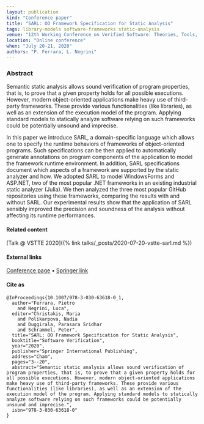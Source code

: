 ```yaml
---
layout: publication
kind: "Conference paper"
title: "SARL: OO Framework Specification for Static Analysis"
tags: library-models software-frameworks static-analysis
venue: "12th Working Conference on Verified Software: Theories, Tools, and Experiments (VSTTE 2020)"
location: "Online conference"
when: "July 20-21, 2020"
authors: "P. Ferrara, L. Negrini"
---
```


### Abstract

Semantic static analysis allows sound verification of program properties, that is, to prove that a given property holds for all possible executions. However, modern object-oriented applications make heavy use of third-party frameworks. These provide various functionalities (like libraries), as well as an extension of the execution model of the program. Applying standard models to statically analyze software relying on such frameworks could be potentially unsound and imprecise.

In this paper we introduce SARL, a domain-specific language which allows one to specify the runtime behaviors of frameworks of object-oriented programs. Such specifications can be then applied to automatically generate annotations on program components of the application to model the framework runtime environment. In addition, SARL specifications document which aspects of a framework are supported by the static analyzer and how. We adopted SARL to model WindowsForms and ASP.NET, two of the most popular .NET frameworks in an existing industrial static analyzer (Julia). We then analyzed the three most popular GitHub repositories using these frameworks, comparing the results with and without SARL. Our experimental results show that the application of SARL sensibly improved the precision and soundness of the analysis without affecting its runtime performances.

#### Related content

[Talk @ VSTTE 2020]({% link talks/_posts/2020-07-20-vstte-sarl.md %})

#### External links

[Conference page](https://sri-csl.github.io/VSTTE20/#program) • [Springer link](https://link.springer.com/chapter/10.1007/978-3-030-63618-0_1)

#### Cite as

```
@InProceedings{10.1007/978-3-030-63618-0_1,
  author="Ferrara, Pietro
    and Negrini, Luca",
  editor="Christakis, Maria
    and Polikarpova, Nadia
    and Duggirala, Parasara Sridhar
    and Schrammel, Peter",
  title="SARL: OO Framework Specification for Static Analysis",
  booktitle="Software Verification",
  year="2020",
  publisher="Springer International Publishing",
  address="Cham",
  pages="3--20",
  abstract="Semantic static analysis allows sound verification of program properties, that is, to prove that a given property holds for all possible executions. However, modern object-oriented applications make heavy use of third-party frameworks. These provide various functionalities (like libraries), as well as an extension of the execution model of the program. Applying standard models to statically analyze software relying on such frameworks could be potentially unsound and imprecise.",
  isbn="978-3-030-63618-0"
}
```
